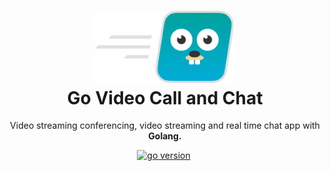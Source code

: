 <h1 align="center">
  <img alt="cgapp logo" src="https://raw.githubusercontent.com/CossyCossy/food-delivery/master/html/img/cgapp_logo%402x.png" width="224px"/><br/>
  Go Video Call and Chat
</h1>
<p align="center">Video streaming conferencing, video streaming and real time chat app with <b>Golang.</b>

<p align="center"><a href="https://github.com/Crunch-Garage/go-stripe" 
target="_blank"><img src="https://img.shields.io/badge/Go-1.19+-00ADD8?style=for-the-badge&logo=go" alt="go version" /></a>&nbsp;
 </p>

<br/>